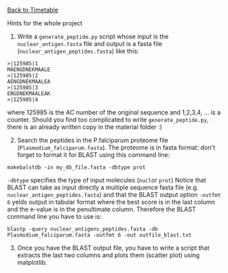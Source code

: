 <a href="https://github.com/ELIXIR-ITA-training/python_course"> Back to Timetable</a>

Hints for the whole project 

1. Write a `generate_peptide.py` script whose input is the `nuclear_antigen.fasta` file and output is a fasta file (`nuclear_antigen_peptides.fasta`) like this: 
```
>|125985|1
MAENGDNEKMAALE
>|125985|2
AENGDNEKMAALEA
>|125985|3
ENGDNEKMAALEAK
>|125985|4
```

where  125985 is the AC number of the original sequence and 1,2,3,4, ... is a counter. Should you find too complicated to write `generate_peptide.py`, there is an already written copy in the material folder  :) 

2.  Search the peptides in the P.falciparum proteome file (`Plasmodium_falciparum.fasta`). The proteome is in fasta format: don't forget to format it for BLAST using this command line: 

```
makebalstdb -in my_db_file.fasta -dbtype prot 
```

`-dbtype` specifies the type of input molecules (`nucl`or `prot`) 
Notice that BLAST can take as input directly a multiple sequence fasta file (e.g. `nuclear_antigen_peptides.fasta`) and that the BLAST output option `-outfmt 6` yelds output in tabular format where the best score is in the last column and the e-value is in the penultimate column.
Therefore the BLAST command line you have to use is:
```
blastp -query nuclear_antigens_peptides.fasta -db Plasmodium_falciparum.fasta -outfmt 6 -out outfile_blast.txt
```

3. Once you have the BLAST output file, you have to write a script that extracts the last two columns and plots them (scatter plot) using matplotlib.

